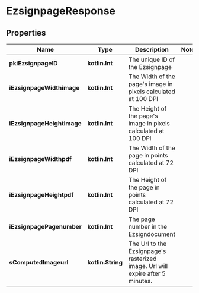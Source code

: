 
# EzsignpageResponse

## Properties
Name | Type | Description | Notes
------------ | ------------- | ------------- | -------------
**pkiEzsignpageID** | **kotlin.Int** | The unique ID of the Ezsignpage | 
**iEzsignpageWidthimage** | **kotlin.Int** | The Width of the page&#39;s image in pixels calculated at 100 DPI | 
**iEzsignpageHeightimage** | **kotlin.Int** | The Height of the page&#39;s image in pixels calculated at 100 DPI | 
**iEzsignpageWidthpdf** | **kotlin.Int** | The Width of the page in points calculated at 72 DPI | 
**iEzsignpageHeightpdf** | **kotlin.Int** | The Height of the page in points calculated at 72 DPI | 
**iEzsignpagePagenumber** | **kotlin.Int** | The page number in the Ezsigndocument | 
**sComputedImageurl** | **kotlin.String** | The Url to the Ezsignpage&#39;s rasterized image.  Url will expire after 5 minutes. | 



